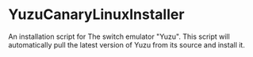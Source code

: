 # YuzuCanaryLinuxInstaller
An installation script for The switch emulator "Yuzu". This script will automatically pull the latest version of Yuzu from its source and install it.
